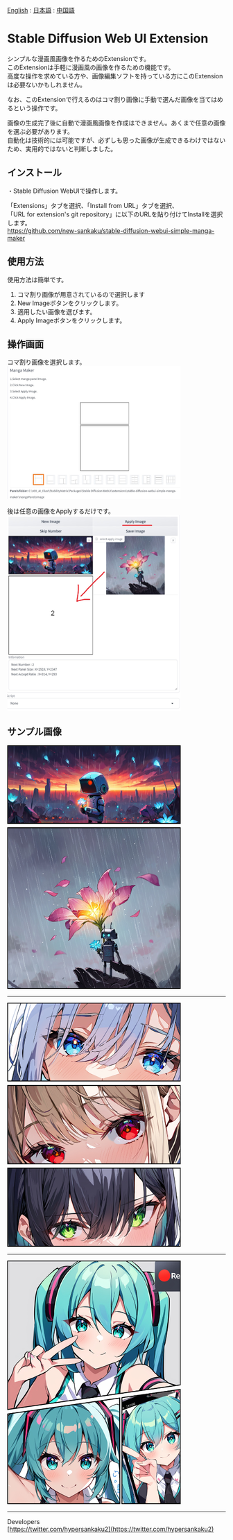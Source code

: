 [English](https://github.com/new-sankaku/stable-diffusion-webui-simple-manga-maker/blob/main/README.md) : [日本語](https://github.com/new-sankaku/stable-diffusion-webui-simple-manga-maker/blob/main/README_JP.md) : [中国語](https://github.com/new-sankaku/stable-diffusion-webui-simple-manga-maker/blob/main/README_CH.md)

# Stable Diffusion Web UI Extension  
シンプルな漫画風画像を作るためのExtensionです。  
このExtensionは手軽に漫画風の画像を作るための機能です。  
高度な操作を求めている方や、画像編集ソフトを持っている方にこのExtensionは必要ないかもしれません。  
  
なお、このExtensionで行えるのはコマ割り画像に手動で選んだ画像を当てはめるという操作です。  
  
画像の生成完了後に自動で漫画風画像を作成はできません。あくまで任意の画像を選ぶ必要があります。  
自動化は技術的には可能ですが、必ずしも思った画像が生成できるわけではないため、実用的ではないと判断しました。  
  

## インストール
・Stable Diffusion WebUIで操作します。

「Extensions」タブを選択、「Install from URL」タブを選択、  
「URL for extension's git repository」に以下のURLを貼り付けてInstallを選択します。  
https://github.com/new-sankaku/stable-diffusion-webui-simple-manga-maker

## 使用方法  
使用方法は簡単です。  
  
1. コマ割り画像が用意されているので選択します  
2. New Imageボタンをクリックします。  
3. 適用したい画像を選びます。   
4. Apply Imageボタンをクリックします。  
  
## 操作画面  
コマ割り画像を選択します。  
<img src="readme_image/SC_2024-03-10%20022306.jpg" width="400" alt="SC1">  
  
後は任意の画像をApplyするだけです。  
<img src="readme_image/SC_2024-03-10%20022314.jpg" width="400" alt="SC2">  
  
## サンプル画像  
<img src="readme_image/MangaMaker_20240310_022346.jpg" width="400" alt="manga_1">  
<hr>
<img src="readme_image/MangaMaker_20240310_021817.jpg" width="400" alt="manga_2">  
<hr>
<img src="readme_image/MangaMaker_20240310_020432.jpg" width="400" alt="manga_3">  
<hr>
  
Developers  
[https://twitter.com/hypersankaku2](https://twitter.com/hypersankaku2)  